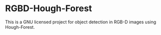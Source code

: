RGBD-Hough-Forest
=================

This is a GNU licensed project for object detection in RGB-D images using Hough-Forest.
